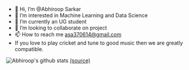 - 👋 Hi, I’m @Abhiroop Sarkar
- 👀 I’m interested in Machine Learning and Data Science
- 🌱 I’m currently an UG student
- 💞️ I’m looking to collaborate on project
- 📫 How to reach me asa370614@gmail.com
-  If you love to play cricket and tune to good music then we are greatly compatible.

<!---
abhirick23/abhirick23 is a ✨ special ✨ repository because its `README.md` (this file) appears on your GitHub profile.
You can click the Preview link to take a look at your changes.
--->





 
 ![Abhiroop's github stats](https://github-readme-stats.vercel.app/api?username=abhirick23&show_icons=true)
 [(source)](https://github.com/anuraghazra/github-readme-stats)
 
